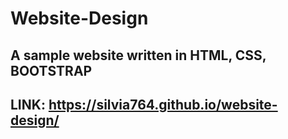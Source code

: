 # Website-Design

## A sample website written in HTML, CSS, BOOTSTRAP
## LINK: https://silvia764.github.io/website-design/
